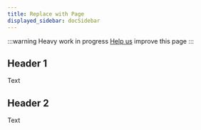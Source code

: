 ```yaml
---
title: Replace with Page 
displayed_sidebar: docSidebar
---
```

:::warning
Heavy work in progress
[Help us](contribute) improve this page
:::

## Header 1

Text

## Header 2

Text
